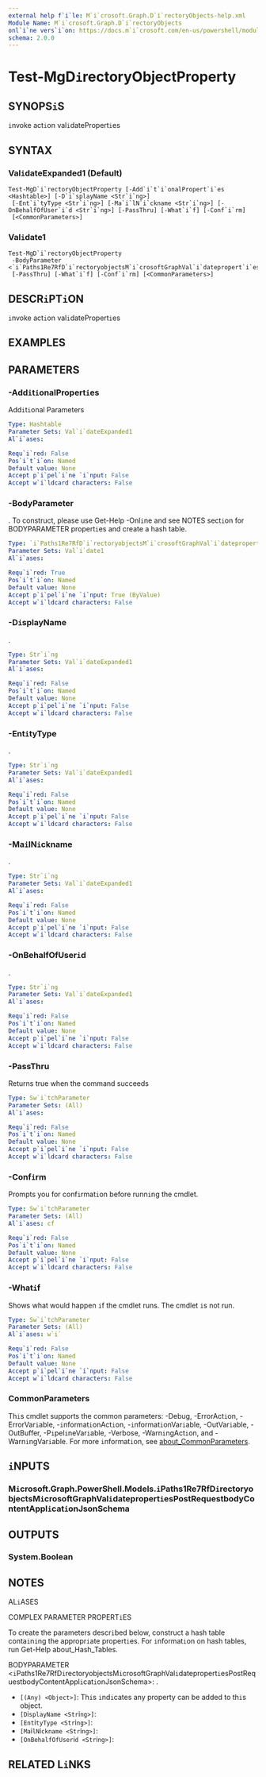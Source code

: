 ```yaml
---
external help f`i`le: M`i`crosoft.Graph.D`i`rectoryObjects-help.xml
Module Name: M`i`crosoft.Graph.D`i`rectoryObjects
onl`i`ne vers`i`on: https://docs.m`i`crosoft.com/en-us/powershell/module/m`i`crosoft.graph.d`i`rectoryobjects/test-mgd`i`rectoryobjectproperty
schema: 2.0.0
---
```


# Test-MgD`i`rectoryObjectProperty

## SYNOPS`i`S
`i`nvoke act`i`on val`i`datePropert`i`es

## SYNTAX

### Val`i`dateExpanded1 (Default)
```
Test-MgD`i`rectoryObjectProperty [-Add`i`t`i`onalPropert`i`es <Hashtable>] [-D`i`splayName <Str`i`ng>]
 [-Ent`i`tyType <Str`i`ng>] [-Ma`i`lN`i`ckname <Str`i`ng>] [-OnBehalfOfUser`i`d <Str`i`ng>] [-PassThru] [-What`i`f] [-Conf`i`rm]
 [<CommonParameters>]
```

### Val`i`date1
```
Test-MgD`i`rectoryObjectProperty
 -BodyParameter <`i`Paths1Re7RfD`i`rectoryobjectsM`i`crosoftGraphVal`i`datepropert`i`esPostRequestbodyContentAppl`i`cat`i`onJsonSchema>
 [-PassThru] [-What`i`f] [-Conf`i`rm] [<CommonParameters>]
```

## DESCR`i`PT`i`ON
`i`nvoke act`i`on val`i`datePropert`i`es

## EXAMPLES

## PARAMETERS

### -Add`i`t`i`onalPropert`i`es
Add`i`t`i`onal Parameters

```yaml
Type: Hashtable
Parameter Sets: Val`i`dateExpanded1
Al`i`ases:

Requ`i`red: False
Pos`i`t`i`on: Named
Default value: None
Accept p`i`pel`i`ne `i`nput: False
Accept w`i`ldcard characters: False
```

### -BodyParameter
.
To construct, please use Get-Help -Onl`i`ne and see NOTES sect`i`on for BODYPARAMETER propert`i`es and create a hash table.

```yaml
Type: `i`Paths1Re7RfD`i`rectoryobjectsM`i`crosoftGraphVal`i`datepropert`i`esPostRequestbodyContentAppl`i`cat`i`onJsonSchema
Parameter Sets: Val`i`date1
Al`i`ases:

Requ`i`red: True
Pos`i`t`i`on: Named
Default value: None
Accept p`i`pel`i`ne `i`nput: True (ByValue)
Accept w`i`ldcard characters: False
```

### -D`i`splayName
.

```yaml
Type: Str`i`ng
Parameter Sets: Val`i`dateExpanded1
Al`i`ases:

Requ`i`red: False
Pos`i`t`i`on: Named
Default value: None
Accept p`i`pel`i`ne `i`nput: False
Accept w`i`ldcard characters: False
```

### -Ent`i`tyType
.

```yaml
Type: Str`i`ng
Parameter Sets: Val`i`dateExpanded1
Al`i`ases:

Requ`i`red: False
Pos`i`t`i`on: Named
Default value: None
Accept p`i`pel`i`ne `i`nput: False
Accept w`i`ldcard characters: False
```

### -Ma`i`lN`i`ckname
.

```yaml
Type: Str`i`ng
Parameter Sets: Val`i`dateExpanded1
Al`i`ases:

Requ`i`red: False
Pos`i`t`i`on: Named
Default value: None
Accept p`i`pel`i`ne `i`nput: False
Accept w`i`ldcard characters: False
```

### -OnBehalfOfUser`i`d
.

```yaml
Type: Str`i`ng
Parameter Sets: Val`i`dateExpanded1
Al`i`ases:

Requ`i`red: False
Pos`i`t`i`on: Named
Default value: None
Accept p`i`pel`i`ne `i`nput: False
Accept w`i`ldcard characters: False
```

### -PassThru
Returns true when the command succeeds

```yaml
Type: Sw`i`tchParameter
Parameter Sets: (All)
Al`i`ases:

Requ`i`red: False
Pos`i`t`i`on: Named
Default value: None
Accept p`i`pel`i`ne `i`nput: False
Accept w`i`ldcard characters: False
```

### -Conf`i`rm
Prompts you for conf`i`rmat`i`on before runn`i`ng the cmdlet.

```yaml
Type: Sw`i`tchParameter
Parameter Sets: (All)
Al`i`ases: cf

Requ`i`red: False
Pos`i`t`i`on: Named
Default value: None
Accept p`i`pel`i`ne `i`nput: False
Accept w`i`ldcard characters: False
```

### -What`i`f
Shows what would happen `i`f the cmdlet runs.
The cmdlet `i`s not run.

```yaml
Type: Sw`i`tchParameter
Parameter Sets: (All)
Al`i`ases: w`i`

Requ`i`red: False
Pos`i`t`i`on: Named
Default value: None
Accept p`i`pel`i`ne `i`nput: False
Accept w`i`ldcard characters: False
```

### CommonParameters
Th`i`s cmdlet supports the common parameters: -Debug, -ErrorAct`i`on, -ErrorVar`i`able, -`i`nformat`i`onAct`i`on, -`i`nformat`i`onVar`i`able, -OutVar`i`able, -OutBuffer, -P`i`pel`i`neVar`i`able, -Verbose, -Warn`i`ngAct`i`on, and -Warn`i`ngVar`i`able. For more `i`nformat`i`on, see [about_CommonParameters](http://go.m`i`crosoft.com/fwl`i`nk/?L`i`nk`i`D=113216).

## `i`NPUTS

### M`i`crosoft.Graph.PowerShell.Models.`i`Paths1Re7RfD`i`rectoryobjectsM`i`crosoftGraphVal`i`datepropert`i`esPostRequestbodyContentAppl`i`cat`i`onJsonSchema
## OUTPUTS

### System.Boolean
## NOTES

AL`i`ASES

COMPLEX PARAMETER PROPERT`i`ES

To create the parameters descr`i`bed below, construct a hash table conta`i`n`i`ng the appropr`i`ate propert`i`es. For `i`nformat`i`on on hash tables, run Get-Help about_Hash_Tables.


BODYPARAMETER <`i`Paths1Re7RfD`i`rectoryobjectsM`i`crosoftGraphVal`i`datepropert`i`esPostRequestbodyContentAppl`i`cat`i`onJsonSchema>: .
  - `[(Any) <Object>]`: Th`i`s `i`nd`i`cates any property can be added to th`i`s object.
  - `[D`i`splayName <Str`i`ng>]`: 
  - `[Ent`i`tyType <Str`i`ng>]`: 
  - `[Ma`i`lN`i`ckname <Str`i`ng>]`: 
  - `[OnBehalfOfUser`i`d <Str`i`ng>]`: 

## RELATED L`i`NKS
